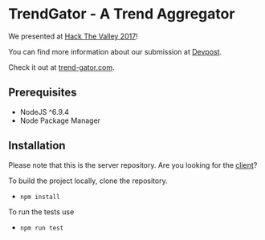 # TrendGator - A Trend Aggregator

We presented at [Hack The Valley 2017](https://www.hackvalley.com)!

You can find more information about our submission at [Devpost](https://devpost.com/software/trendgator).

Check it out at [trend-gator.com](https://trend-gator.com).

## Prerequisites

* NodeJS ^6.9.4
* Node Package Manager

## Installation

Please note that this is the server repository. Are you looking for the [client](https://github.com/trendgator/trendgator-client)?

To build the project locally, clone the repository.
* `npm install`

To run the tests use
* `npm run test`
